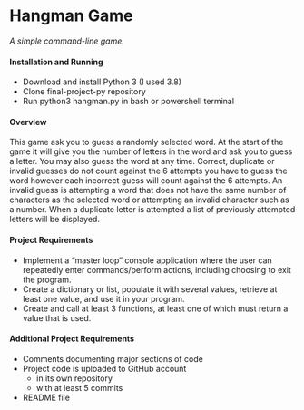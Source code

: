 # Hangman Game

*A simple command-line game.*

#### Installation and Running

* Download and install Python 3 (I used 3.8)
* Clone final-project-py repository
* Run python3 hangman.py in bash or powershell terminal

#### Overview

This game ask you to guess a randomly selected word. At the start of the game it will give you the number of letters in the word and ask you to guess a letter. You may also guess the word at any time. Correct, duplicate or invalid guesses do not count against the 6 attempts you have to guess the word however each incorrect guess will count against the 6 attempts. An invalid guess is attempting a word that does not have the same number of characters as the selected word or attempting an invalid character such as a number. When a duplicate letter is attempted a list of previously attempted letters will be displayed.

#### Project Requirements

* Implement a “master loop” console application where the user can repeatedly enter commands/perform actions, including choosing to exit the program.
* Create a dictionary or list, populate it with several values, retrieve at least one value, and use it in your program.
* Create and call at least 3 functions, at least one of which must return a value that is used.


#### Additional Project Requirements

* Comments documenting major sections of code
* Project code is uploaded to GitHub account
  * in its own repository
  * with at least 5 commits
* README file